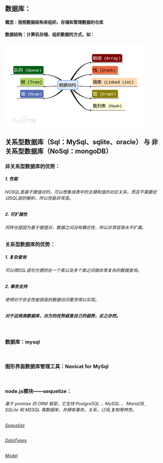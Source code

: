 ## 数据库：
#### 概念：按照数据结构来组织、存储和管理数据的仓库
#### 数据结构：计算机存储、组织数据的方式，如：
![Alt text](ds.jpg '数据结构图')

## 关系型数据库（Sql：MySql、sqlite、oracle） 与 非关系型数据库（NoSql：mongoDB）

### 非关系型数据库的优势：
##### 1. 性能
###### NOSQL是基于键值对的，可以想象成表中的主键和值的对应关系，而且不需要经过SQL层的解析，所以性能非常高。
##### 2. 可扩展性
###### 同样也是因为基于键值对，数据之间没有耦合性，所以非常容易水平扩展。

### 关系型数据库的优势：
##### 1. 复杂查询
###### 可以用SQL语句方便的在一个表以及多个表之间做非常复杂的数据查询。
##### 2. 事务支持
###### 使得对于安全性能很高的数据访问要求得以实现。

##### 对于这两类数据库，对方的优势就是自己的弱势，反之亦然。
<br />

### 数据库：mysql
<br />

### 图形界面数据库管理工具：Navicat for MySql
<br />

### node.js模块——sequelize：
###### 基于 promise 的 ORM 框架，它支持 PostgreSQL ，MySQL ， MariaDB , SQLite 和 MSSQL 等数据库，并拥有事务，关系，订阅,复制等特性。
###### [Sequelize](http://sequelize.readthedocs.io/en/latest/api/sequelize/?_blank)
###### [DataTypes](http://docs.sequelizejs.com/manual/tutorial/models-definition.html#data-types?_blank)
###### [Model](http://sequelize.readthedocs.io/en/latest/api/model/?_blank)

